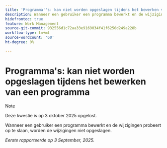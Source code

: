 ```yaml
---
title: 'Programma''s: kan niet worden opgeslagen tijdens het bewerken van een programma'
description: Wanneer een gebruiker een programma bewerkt en de wijzigingen probeert op te slaan, worden de wijzigingen niet opgeslagen.
hidefromtoc: true
feature: Work Management
source-git-commit: 932556d1c72aa33e9169034f41f6250d249a228b
workflow-type: tm+mt
source-wordcount: '60'
ht-degree: 0%

---
```



# Programma&#39;s: kan niet worden opgeslagen tijdens het bewerken van een programma

>[!NOTE]
>
>Deze kwestie is op 3 oktober 2025 opgelost.

Wanneer een gebruiker een programma bewerkt en de wijzigingen probeert op te slaan, worden de wijzigingen niet opgeslagen.

_Eerste rapporteerde op 3 September, 2025._

